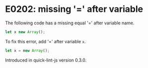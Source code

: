 # E0202: missing '=' after variable

The following code has a missing equal '=' after variable name.

```javascript
let x new Array();
```

To fix this error, add '=' after variable `x`.

```javascript
let x = new Array();
```

Introduced in quick-lint-js version 0.3.0.
